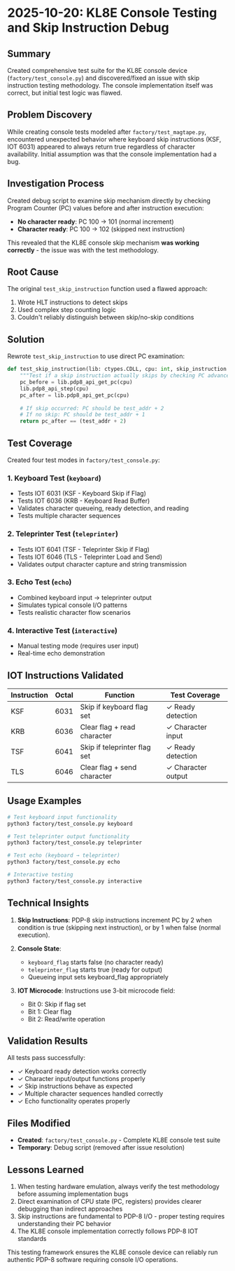 # 2025-10-20: KL8E Console Testing and Skip Instruction Debug

## Summary

Created comprehensive test suite for the KL8E console device (`factory/test_console.py`) and discovered/fixed an issue with skip instruction testing methodology. The console implementation itself was correct, but initial test logic was flawed.

## Problem Discovery

While creating console tests modeled after `factory/test_magtape.py`, encountered unexpected behavior where keyboard skip instructions (KSF, IOT 6031) appeared to always return true regardless of character availability. Initial assumption was that the console implementation had a bug.

## Investigation Process

Created debug script to examine skip mechanism directly by checking Program Counter (PC) values before and after instruction execution:

- **No character ready**: PC 100 → 101 (normal increment)
- **Character ready**: PC 100 → 102 (skipped next instruction)

This revealed that the KL8E console skip mechanism **was working correctly** - the issue was with the test methodology.

## Root Cause

The original `test_skip_instruction` function used a flawed approach:
1. Wrote HLT instructions to detect skips
2. Used complex step counting logic
3. Couldn't reliably distinguish between skip/no-skip conditions

## Solution

Rewrote `test_skip_instruction` to use direct PC examination:
```python
def test_skip_instruction(lib: ctypes.CDLL, cpu: int, skip_instruction: int) -> bool:
    """Test if a skip instruction actually skips by checking PC advancement."""
    pc_before = lib.pdp8_api_get_pc(cpu)
    lib.pdp8_api_step(cpu)
    pc_after = lib.pdp8_api_get_pc(cpu)
    
    # If skip occurred: PC should be test_addr + 2
    # If no skip: PC should be test_addr + 1
    return pc_after == (test_addr + 2)
```

## Test Coverage

Created four test modes in `factory/test_console.py`:

### 1. Keyboard Test (`keyboard`)
- Tests IOT 6031 (KSF - Keyboard Skip if Flag)
- Tests IOT 6036 (KRB - Keyboard Read Buffer)
- Validates character queueing, ready detection, and reading
- Tests multiple character sequences

### 2. Teleprinter Test (`teleprinter`)
- Tests IOT 6041 (TSF - Teleprinter Skip if Flag)
- Tests IOT 6046 (TLS - Teleprinter Load and Send)
- Validates output character capture and string transmission

### 3. Echo Test (`echo`)
- Combined keyboard input → teleprinter output
- Simulates typical console I/O patterns
- Tests realistic character flow scenarios

### 4. Interactive Test (`interactive`)
- Manual testing mode (requires user input)
- Real-time echo demonstration

## IOT Instructions Validated

| Instruction | Octal | Function | Test Coverage |
|-------------|-------|----------|---------------|
| KSF | 6031 | Skip if keyboard flag set | ✓ Ready detection |
| KRB | 6036 | Clear flag + read character | ✓ Character input |
| TSF | 6041 | Skip if teleprinter flag set | ✓ Ready detection |
| TLS | 6046 | Clear flag + send character | ✓ Character output |

## Usage Examples

```bash
# Test keyboard input functionality
python3 factory/test_console.py keyboard

# Test teleprinter output functionality  
python3 factory/test_console.py teleprinter

# Test echo (keyboard → teleprinter)
python3 factory/test_console.py echo

# Interactive testing
python3 factory/test_console.py interactive
```

## Technical Insights

1. **Skip Instructions**: PDP-8 skip instructions increment PC by 2 when condition is true (skipping next instruction), or by 1 when false (normal execution).

2. **Console State**: 
   - `keyboard_flag` starts false (no character ready)
   - `teleprinter_flag` starts true (ready for output)
   - Queueing input sets keyboard_flag appropriately

3. **IOT Microcode**: Instructions use 3-bit microcode field:
   - Bit 0: Skip if flag set
   - Bit 1: Clear flag  
   - Bit 2: Read/write operation

## Validation Results

All tests pass successfully:
- ✓ Keyboard ready detection works correctly
- ✓ Character input/output functions properly
- ✓ Skip instructions behave as expected
- ✓ Multiple character sequences handled correctly
- ✓ Echo functionality operates properly

## Files Modified

- **Created**: `factory/test_console.py` - Complete KL8E console test suite
- **Temporary**: Debug script (removed after issue resolution)

## Lessons Learned

1. When testing hardware emulation, always verify the test methodology before assuming implementation bugs
2. Direct examination of CPU state (PC, registers) provides clearer debugging than indirect approaches
3. Skip instructions are fundamental to PDP-8 I/O - proper testing requires understanding their PC behavior
4. The KL8E console implementation correctly follows PDP-8 IOT standards

This testing framework ensures the KL8E console device can reliably run authentic PDP-8 software requiring console I/O operations.